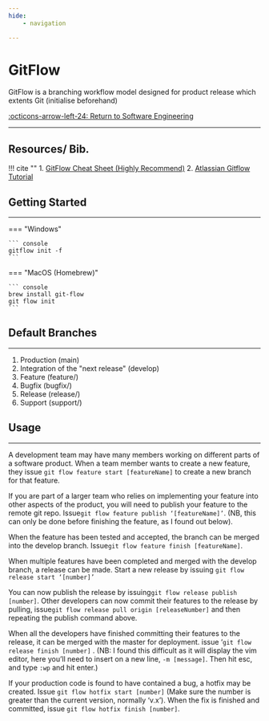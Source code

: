```yaml
---
hide:
    - navigation

---
```


# GitFlow

GitFlow is a branching workflow model designed for product release which extents Git (initialise beforehand)

[:octicons-arrow-left-24: Return to Software Engineering](/Knowledge-Notebook/Software-Engineering/)

---

## Resources/ Bib.

!!! cite ""
    1. [GitFlow Cheat Sheet (Highly Recommend)](https://danielkummer.github.io/git-flow-cheatsheet/)
    2. [Atlassian Gitflow Tutorial](https://www.atlassian.com/git/tutorials/comparing-workflows/gitflow-workflow)

## Getting Started

---

=== "Windows"

    ``` console
    gitflow init -f
    ```

=== "MacOS (Homebrew)"

    ``` console
    brew install git-flow
    git flow init
    ```

## Default Branches

---

1. Production (main)
2. Integration of the "next release" (develop)
3. Feature (feature/)
4. Bugfix (bugfix/)
5. Release (release/)
6. Support (support/)

## Usage

---

A development team may have many members working on different parts of a software product. When a team member wants to create a new feature, they issue `git flow feature start [featureName]` to create a new branch for that feature.

If you are part of a larger team who relies on implementing your feature into other aspects of the product, you will need to publish your feature to the remote git repo. Issue ​`git flow feature publish ‘[featureName]’​`. (NB, this can only be done before finishing the feature, as I found out below).

When the feature has been tested and accepted, the branch can be merged into the develop branch. Issue ​`git flow feature finish [featureName]`​.

When multiple features have been completed and merged with the develop branch, a release can be made. Start a new release by issuing `git flow release start ‘[number]’​`

You can now publish the release by issuing ​`git flow release publish [number]`​. Other developers can now commit their features to the release by pulling, issue ​`git flow release pull origin [releaseNumber]`​ and then repeating the publish command above.

When all the developers have finished committing their features to the release, it can be merged with the master for deployment. issue ‘`git flow release finish [number]​` . (NB: I found this difficult as it will display the vim editor, here you’ll need to insert on a new line, `​-m [message]​`. Then hit esc, and type `:wp​` and hit enter.)

If your production code is found to have contained a bug, a hotfix may be created. Issue `​git flow hotfix start [number]​` (Make sure the number is greater than the current version, normally ​‘v.x’​). When the fix is finished and committed, issue `git flow hotfix finish [number]​`.